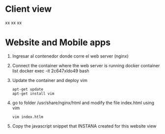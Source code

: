 # Client view

xx
xx
xx


Website and Mobile apps
=

1. Ingresar al contenedor donde corre el web server (nginx)

1. Connect the container where the web server is running
       docker container list
       docker exec -it 2c647xldo49 bash

2. Update the container and deploy vim 

       apt-get update
       apt-get install vim

3. go to folder /usr/share/nginx/html and modify the file index.html using vim 

       vim index.htlm

4. Copy the javascript snippet that INSTANA created for this website view

       
  
